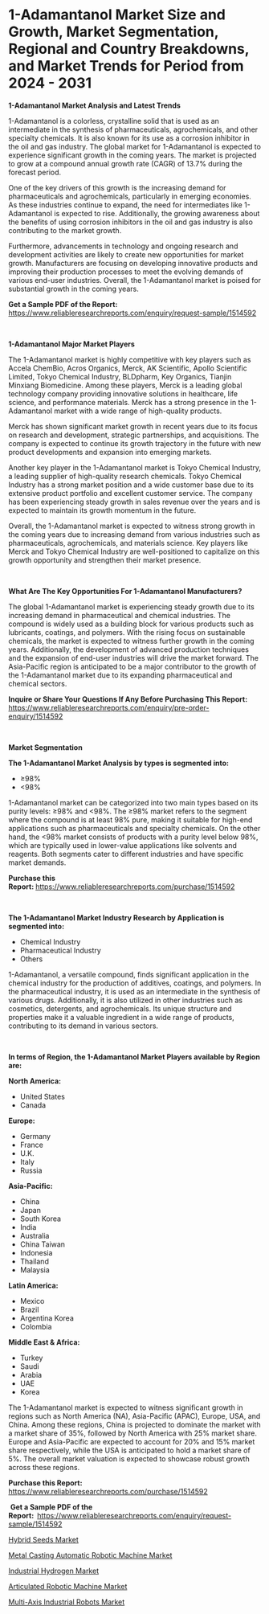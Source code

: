 <p><h1>1-Adamantanol Market Size and Growth, Market Segmentation, Regional and Country Breakdowns, and Market Trends for Period from 2024 -  2031</h1></p><p><strong>1-Adamantanol Market Analysis and Latest Trends</strong></p>
<p><p>1-Adamantanol is a colorless, crystalline solid that is used as an intermediate in the synthesis of pharmaceuticals, agrochemicals, and other specialty chemicals. It is also known for its use as a corrosion inhibitor in the oil and gas industry. The global market for 1-Adamantanol is expected to experience significant growth in the coming years. The market is projected to grow at a compound annual growth rate (CAGR) of 13.7% during the forecast period.</p><p>One of the key drivers of this growth is the increasing demand for pharmaceuticals and agrochemicals, particularly in emerging economies. As these industries continue to expand, the need for intermediates like 1-Adamantanol is expected to rise. Additionally, the growing awareness about the benefits of using corrosion inhibitors in the oil and gas industry is also contributing to the market growth.</p><p>Furthermore, advancements in technology and ongoing research and development activities are likely to create new opportunities for market growth. Manufacturers are focusing on developing innovative products and improving their production processes to meet the evolving demands of various end-user industries. Overall, the 1-Adamantanol market is poised for substantial growth in the coming years.</p></p>
<p><strong>Get a Sample PDF of the Report:&nbsp;</strong> <a href="https://www.reliableresearchreports.com/enquiry/request-sample/1514592">https://www.reliableresearchreports.com/enquiry/request-sample/1514592</a></p>
<p>&nbsp;</p>
<p><strong>1-Adamantanol Major Market Players</strong></p>
<p><p>The 1-Adamantanol market is highly competitive with key players such as Accela ChemBio, Acros Organics, Merck, AK Scientific, Apollo Scientific Limited, Tokyo Chemical Industry, BLDpharm, Key Organics, Tianjin Minxiang Biomedicine. Among these players, Merck is a leading global technology company providing innovative solutions in healthcare, life science, and performance materials. Merck has a strong presence in the 1-Adamantanol market with a wide range of high-quality products.</p><p>Merck has shown significant market growth in recent years due to its focus on research and development, strategic partnerships, and acquisitions. The company is expected to continue its growth trajectory in the future with new product developments and expansion into emerging markets.</p><p>Another key player in the 1-Adamantanol market is Tokyo Chemical Industry, a leading supplier of high-quality research chemicals. Tokyo Chemical Industry has a strong market position and a wide customer base due to its extensive product portfolio and excellent customer service. The company has been experiencing steady growth in sales revenue over the years and is expected to maintain its growth momentum in the future.</p><p>Overall, the 1-Adamantanol market is expected to witness strong growth in the coming years due to increasing demand from various industries such as pharmaceuticals, agrochemicals, and materials science. Key players like Merck and Tokyo Chemical Industry are well-positioned to capitalize on this growth opportunity and strengthen their market presence.</p></p>
<p>&nbsp;</p>
<p><strong>What Are The Key Opportunities For 1-Adamantanol Manufacturers?</strong></p>
<p><p>The global 1-Adamantanol market is experiencing steady growth due to its increasing demand in pharmaceutical and chemical industries. The compound is widely used as a building block for various products such as lubricants, coatings, and polymers. With the rising focus on sustainable chemicals, the market is expected to witness further growth in the coming years. Additionally, the development of advanced production techniques and the expansion of end-user industries will drive the market forward. The Asia-Pacific region is anticipated to be a major contributor to the growth of the 1-Adamantanol market due to its expanding pharmaceutical and chemical sectors.</p></p>
<p><strong>Inquire or Share Your Questions If Any Before Purchasing This Report:</strong> <a href="https://www.reliableresearchreports.com/enquiry/pre-order-enquiry/1514592">https://www.reliableresearchreports.com/enquiry/pre-order-enquiry/1514592</a></p>
<p>&nbsp;</p>
<p><strong>Market Segmentation</strong></p>
<p><strong>The 1-Adamantanol Market Analysis by types is segmented into:</strong></p>
<p><ul><li>≥98%</li><li><98%</li></ul></p>
<p><p>1-Adamantanol market can be categorized into two main types based on its purity levels: ≥98% and <98%. The ≥98% market refers to the segment where the compound is at least 98% pure, making it suitable for high-end applications such as pharmaceuticals and specialty chemicals. On the other hand, the <98% market consists of products with a purity level below 98%, which are typically used in lower-value applications like solvents and reagents. Both segments cater to different industries and have specific market demands.</p></p>
<p><strong>Purchase this Report:&nbsp;</strong><a href="https://www.reliableresearchreports.com/purchase/1514592">https://www.reliableresearchreports.com/purchase/1514592</a></p>
<p>&nbsp;</p>
<p><strong>The 1-Adamantanol Market Industry Research by Application is segmented into:</strong></p>
<p><ul><li>Chemical Industry</li><li>Pharmaceutical Industry</li><li>Others</li></ul></p>
<p><p>1-Adamantanol, a versatile compound, finds significant application in the chemical industry for the production of additives, coatings, and polymers. In the pharmaceutical industry, it is used as an intermediate in the synthesis of various drugs. Additionally, it is also utilized in other industries such as cosmetics, detergents, and agrochemicals. Its unique structure and properties make it a valuable ingredient in a wide range of products, contributing to its demand in various sectors.</p></p>
<p>&nbsp;</p>
<p><strong>In terms of Region, the 1-Adamantanol Market Players available by Region are:</strong></p>
<p>
    <p> <strong> North America: </strong>
        <ul>
            <li>United States</li>
            <li>Canada</li>
        </ul>
        </p> 
    <p> <strong> Europe: </strong>
        <ul>
            <li>Germany</li>
            <li>France</li>
            <li>U.K.</li>
            <li>Italy</li>
            <li>Russia</li>
        </ul>
        </p> 
    <p> <strong> Asia-Pacific: </strong>
        <ul>
            <li>China</li>
            <li>Japan</li>
            <li>South Korea</li>
            <li>India</li>
            <li>Australia</li>
            <li>China Taiwan</li>
            <li>Indonesia</li>
            <li>Thailand</li>
            <li>Malaysia</li>
        </ul>
        </p> 
    <p> <strong> Latin America: </strong>
        <ul>
            <li>Mexico</li>
            <li>Brazil</li>
            <li>Argentina Korea</li>
            <li>Colombia</li>
        </ul>
        </p> 
    <p> <strong> Middle East & Africa: </strong>
        <ul>
            <li>Turkey</li>
            <li>Saudi</li>
            <li>Arabia</li>
            <li>UAE</li>
            <li>Korea</li>
        </ul>
    </p>
    </p>
<p><p>The 1-Adamantanol market is expected to witness significant growth in regions such as North America (NA), Asia-Pacific (APAC), Europe, USA, and China. Among these regions, China is projected to dominate the market with a market share of 35%, followed by North America with 25% market share. Europe and Asia-Pacific are expected to account for 20% and 15% market share respectively, while the USA is anticipated to hold a market share of 5%. The overall market valuation is expected to showcase robust growth across these regions.</p></p>
<p><strong>Purchase this Report: </strong><a href="https://www.reliableresearchreports.com/purchase/1514592">https://www.reliableresearchreports.com/purchase/1514592</a></p>
<p>&nbsp;<strong>Get a Sample PDF of the Report:&nbsp;&nbsp;</strong><a href="https://www.reliableresearchreports.com/enquiry/request-sample/1514592">https://www.reliableresearchreports.com/enquiry/request-sample/1514592</a></p>
<p><strong></strong></p>
<p><p><a href="https://view.publitas.com/reportprime-1/hybrid-seeds-market-analysis-and-market-size-global-industry-overview-market-segmentation-and-forecast-2024-to-2031/">Hybrid Seeds Market</a></p><p><a href="https://metal-farmhouse-e95.notion.site/Metal-Casting-Automatic-Robotic-Machine-Market-Size-Growing-and-Forecasted-for-period-from-2024-20-081fa260d9d4427590b1c8ed073ac59a">Metal Casting Automatic Robotic Machine Market</a></p><p><a href="https://view.publitas.com/reportprime-1/industrial-hydrogen-market-share-market-new-trends-analysis-report-by-type-by-application-by-end-use-by-region-and-segment-forecasts-2024-2031/">Industrial Hydrogen Market</a></p><p><a href="https://gratis-rainforest-2ca.notion.site/Articulated-Robotic-Machine-Market-Share-Market-New-Trends-Analysis-Report-By-Type-By-Application-989c6a54f8da4e9d9dd6464073b65a2f">Articulated Robotic Machine Market</a></p><p><a href="https://crocus-run-b5a.notion.site/Multi-Axis-Industrial-Robots-Market-Analysis-Examines-its-Scope-on-Growth-Opportunities-and-Forecas-1ebf4240fd3e4db5833d162f09637baf">Multi-Axis Industrial Robots Market</a></p></p>